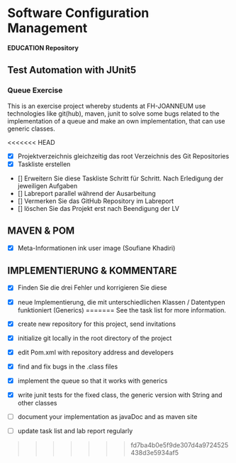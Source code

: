 # Software Configuration Management #

**EDUCATION Repository**

## Test Automation with JUnit5 ##

### Queue Exercise ###

This is an exercise project whereby students at FH-JOANNEUM use technologies like git(hub), maven, junit to solve some bugs related to the implementation of a queue and make an own implementation, that can use generic classes.

<<<<<<< HEAD
- [x] Projektverzeichnis gleichzeitig das root Verzeichnis des Git
Repositories
- [x] Taskliste erstellen 
- [] Erweitern Sie diese Taskliste Schritt für Schritt. Nach Erledigung der jeweiligen
Aufgaben
- [] Labreport parallel während der Ausarbeitung 
- [] Vermerken Sie das GitHub Repository im Labreport
- [] löschen Sie das Projekt erst nach Beendigung der LV
 ## MAVEN & POM ##
 - [x] Meta-Informationen ink user image (Soufiane Khadiri)
 ## IMPLEMENTIERUNG & KOMMENTARE ##
 - [x] Finden Sie die drei Fehler und korrigieren Sie diese
 - [x] neue Implementierung, die mit
unterschiedlichen Klassen / Datentypen funktioniert (Generics)
=======
See the task list for more information.


- [x] create new repository for this project, send invitations
- [x] initialize git locally in the root directory of the project
- [x] edit Pom.xml with repository address and developers
- [x] find and fix bugs in the .class files
- [x] implement the queue so that it works with generics
- [x] write junit tests for the fixed class, the generic version with String and other classes
- [ ] document your implementation as javaDoc and as maven site
- [ ] update task list and lab report regularly
>>>>>>> fd7ba4b0e5f9de307d4a9724525438d3e5934af5
